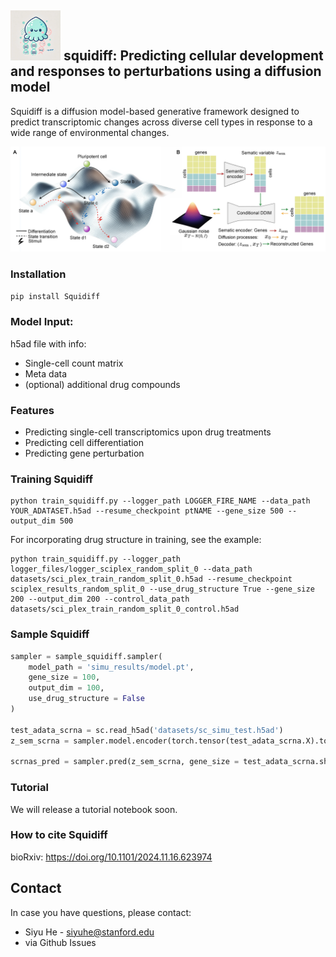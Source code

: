 <img src="squidiff_logo.png" width="80" /> **squidiff: Predicting cellular development and responses to perturbations using a diffusion model**
---
Squidiff is a diffusion model-based generative framework designed to predict transcriptomic changes across diverse cell types in response to a wide range of environmental changes.

<img src=squidiff_fig.png width="1000" />

### Installation
`pip install Squidiff`

### Model Input:
h5ad file with info: 
- Single-cell count matrix
- Meta data
- (optional) additional drug compounds

### Features 
- Predicting single-cell transcriptomics upon drug treatments 
- Predicting cell differentiation 
- Predicting gene perturbation

### Training Squidiff
```
python train_squidiff.py --logger_path LOGGER_FIRE_NAME --data_path YOUR_ADATASET.h5ad --resume_checkpoint ptNAME --gene_size 500 --output_dim 500
```
For incorporating drug structure in training, see the example: 
```
python train_squidiff.py --logger_path logger_files/logger_sciplex_random_split_0 --data_path datasets/sci_plex_train_random_split_0.h5ad --resume_checkpoint sciplex_results_random_split_0 --use_drug_structure True --gene_size 200 --output_dim 200 --control_data_path datasets/sci_plex_train_random_split_0_control.h5ad
```
### Sample Squidiff
```python
sampler = sample_squidiff.sampler(
    model_path = 'simu_results/model.pt',
    gene_size = 100,
    output_dim = 100,
    use_drug_structure = False
)

test_adata_scrna = sc.read_h5ad('datasets/sc_simu_test.h5ad')
z_sem_scrna = sampler.model.encoder(torch.tensor(test_adata_scrna.X).to('cuda'))

scrnas_pred = sampler.pred(z_sem_scrna, gene_size = test_adata_scrna.shape[1])
```

### Tutorial
We will release a tutorial notebook soon. 

### How to cite Squidiff

bioRxiv: https://doi.org/10.1101/2024.11.16.623974

## Contact
In case you have questions, please contact:
- Siyu He - siyuhe@stanford.edu
- via Github Issues

